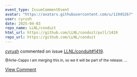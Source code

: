 ```yaml
---
event_type: IssueCommentEvent
avatar: "https://avatars.githubusercontent.com/u/1194526?"
user: cyrush
date: 2025-04-03
repo_name: LLNL/conduit
html_url: https://github.com/LLNL/conduit/pull/1419
repo_url: https://github.com/LLNL/conduit
---
```


<a href='https://github.com/cyrush' target='_blank'>cyrush</a> commented on issue <a href='https://github.com/LLNL/conduit/pull/1419' target='_blank'>LLNL/conduit#1419</a>.

<small>@Arlie-Capps  I am merging this in, so we it will be part of the release. ...</small>

<a href='https://github.com/LLNL/conduit/pull/1419' target='_blank'>View Comment</a>